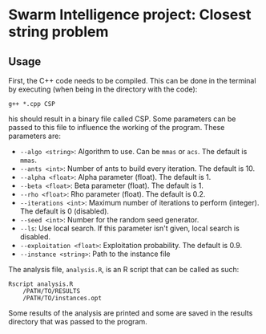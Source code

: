 # Swarm Intelligence project: Closest string problem

## Usage

First, the C++ code needs to be compiled. This can be done in the terminal by executing (when being in the directory with the code):
```
g++ *.cpp CSP
```
his should result in a binary file called CSP. Some parameters can be passed to this file to influence the working of the program. These parameters are:
- `--algo <string>`: Algorithm to use. Can be `mmas` or `acs`. The default is `mmas`.
- `--ants <int>`: Number of ants to build every iteration. The default is 10.
- `--alpha <float>`: Alpha parameter (float). The default is 1.
- `--beta <float>`: Beta parameter (float). The default is 1.
- `--rho <float>`: Rho parameter (float). The default is 0.2.
- `--iterations <int>`: Maximum number of iterations to perform (integer). The default is 0 (disabled).
- `--seed <int>`: Number for the random seed generator.
- `--ls`: Use local search. If this parameter isn't given, local search is disabled.
- `--exploitation <float>`: Exploitation probability. The default is 0.9.
- `--instance <string>`: Path to the instance file

The analysis file, `analysis.R`, is an R script that can be called as such:
```
Rscript analysis.R
    /PATH/TO/RESULTS
    /PATH/TO/instances.opt
```
Some results of the analysis are printed and some are saved in the results directory that was passed to the program.

